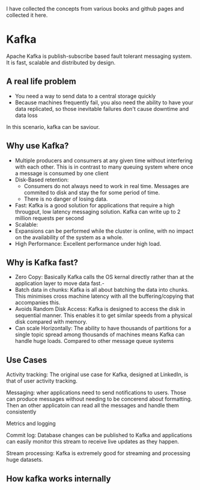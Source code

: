 I have collected the concepts from various books and github pages and collected it here.

# Kafka
Apache Kafka is publish-subscribe based fault tolerant messaging system. It is fast, scalable and distributed by design. 

## A real life problem
- You need a way to send data to a central storage quickly
- Because machines frequently fail, you also need the ability to have your data replicated, so those inevitable failures don't cause downtime and data loss

In this scenario, kafka can be saviour.

## Why use Kafka?
- Multiple producers and consumers at any given time without interfering with each other. This is in contrast to many queuing system where once a message is consumed by one client
- Disk-Based retention:
  - Consumers do not always need to work in real time. Messages are commited to disk and stay the for some period of time.
  - There is no danger of losing data.
- Fast: Kafka is a good solution for applications that require a high througput, low latency messaging solution. Kafka can write up to 2 million requests per second
- Scalable:
- Expansions can be performed while the cluster is online, with no impact on the availability of the system as a whole.
- High Performance: Excellent performance under high load.

## Why is Kafka fast?
- Zero Copy: Basically Kafka calls the OS kernal directly rather than at the application layer to move data fast.-
- Batch data in chunks: Kafka is all about batching the data into chunks. This minimises cross machine latency with all the buffering/copying that accompanies this.
- Avoids Random Disk Access: Kafka is designed to access the disk in sequential manner. This enables it to get similar speeds from a physical disk compared with memory.
- Can scale Horizontally: The ability to have thousands of partitions for a single topic spread among thousands of machines means Kafka can handle huge loads.
Compared to other message queue systems


## Use Cases
Activity tracking: The original use case for Kafka, designed at LinkedIn, is that of user activity tracking.

Messaging: wher applications need to send notifications to users. Those can produce messages without needing to be concerend about formatting. Then an other applicatoin can read all the messages and handle them consistently

Metrics and logging

Commit log: Database changes can be published to Kafka and applications can easily monitor this stream to receive live updates as they happen.

Stream processing: Kafka is extremely good for streaming and processing huge datasets.

## How kafka works internally

